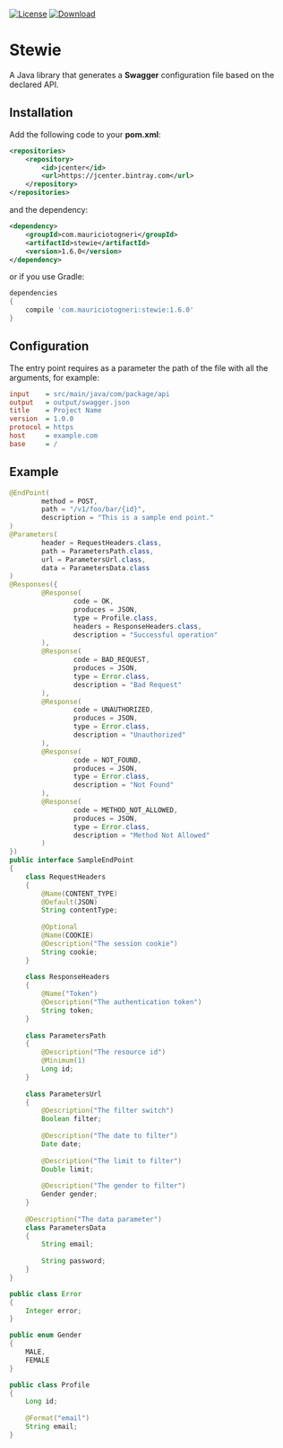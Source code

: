 [![License](https://img.shields.io/badge/license-MIT-green.svg)](https://github.com/mauriciotogneri/stewie/blob/master/LICENSE.md)
[![Download](https://api.bintray.com/packages/mauriciotogneri/maven/stewie/images/download.svg)](https://bintray.com/mauriciotogneri/maven/stewie/_latestVersion)

# Stewie
A Java library that generates a **Swagger** configuration file based on the declared API.

## Installation

Add the following code to your **pom.xml**:

```xml
<repositories>
    <repository>
        <id>jcenter</id>
        <url>https://jcenter.bintray.com</url>
    </repository>
</repositories>
```

and the dependency:

```xml
<dependency>
    <groupId>com.mauriciotogneri</groupId>
    <artifactId>stewie</artifactId>
    <version>1.6.0</version>
</dependency>
```

or if you use Gradle:

```groovy
dependencies
{
    compile 'com.mauriciotogneri:stewie:1.6.0'
}
```

## Configuration

The entry point requires as a parameter the path of the file with all the arguments, for example:

```ini
input    = src/main/java/com/package/api
output   = output/swagger.json
title    = Project Name
version  = 1.0.0
protocol = https
host     = example.com
base     = /
```

## Example

```java
@EndPoint(
        method = POST,
        path = "/v1/foo/bar/{id}",
        description = "This is a sample end point."
)
@Parameters(
        header = RequestHeaders.class,
        path = ParametersPath.class,
        url = ParametersUrl.class,
        data = ParametersData.class
)
@Responses({
        @Response(
                code = OK,
                produces = JSON,
                type = Profile.class,
                headers = ResponseHeaders.class,
                description = "Successful operation"
        ),
        @Response(
                code = BAD_REQUEST,
                produces = JSON,
                type = Error.class,
                description = "Bad Request"
        ),
        @Response(
                code = UNAUTHORIZED,
                produces = JSON,
                type = Error.class,
                description = "Unauthorized"
        ),
        @Response(
                code = NOT_FOUND,
                produces = JSON,
                type = Error.class,
                description = "Not Found"
        ),
        @Response(
                code = METHOD_NOT_ALLOWED,
                produces = JSON,
                type = Error.class,
                description = "Method Not Allowed"
        )
})
public interface SampleEndPoint
{
    class RequestHeaders
    {
        @Name(CONTENT_TYPE)
        @Default(JSON)
        String contentType;
        
        @Optional
        @Name(COOKIE)
        @Description("The session cookie")
        String cookie;
    }
    
    class ResponseHeaders
    {
        @Name("Token")
        @Description("The authentication token")
        String token;
    }
    
    class ParametersPath
    {
        @Description("The resource id")
        @Minimum(1)
        Long id;
    }
    
    class ParametersUrl
    {
        @Description("The filter switch")
        Boolean filter;
        
        @Description("The date to filter")
        Date date;
        
        @Description("The limit to filter")
        Double limit;
        
        @Description("The gender to filter")
        Gender gender;
    }
    
    @Description("The data parameter")
    class ParametersData
    {
        String email;
        
        String password;
    }
}
```

```java
public class Error
{
    Integer error;
}
```

```java
public enum Gender
{
    MALE,
    FEMALE
}
```

```java
public class Profile
{
    Long id;
    
    @Format("email")
    String email;
}
```